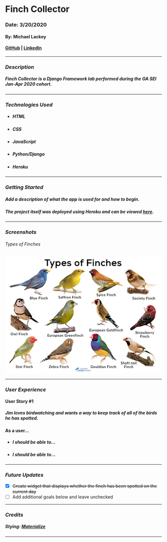 # Finch Collector

### Date: 3/20/2020

#### By: Michael Lackey
#### [GitHub](https://github.com/mlackey9601) | [LinkedIn](https://www.linkedin.com/in/michaelglackey/)
***

### ***Description***

##### Finch Collector is a Django Framework lab performed during the GA SEI Jan-Apr 2020 cohort.
***

### ***Technologies Used***

* ##### HTML
* ##### CSS
* ##### JavaScript
* ##### Python/Django
* ##### Heroku
***

### ***Getting Started***

##### Add a description of what the app is used for and how to begin.
##### The project itself was deployed using Heroku and can be viewed [here]().
***

### ***Screenshots***

###### Types of Finches
![Types of Finches](./main_app/static/images/finches.jpg)
***

### ***User Experience***

#### User Story #1
##### Jim loves birdwatching and wants a way to keep track of all of the birds he has spotted.
#### As a user...
* ##### I should be able to...
* ##### I should be able to...
***

### ***Future Updates***

- [x] ~~Create widget that displays whether the finch has been spotted on the current day~~
- [ ] Add additional goals below and leave unchecked
***

### ***Credits***

##### Stying: [Materialize](https://materializecss.com/)
***
